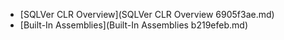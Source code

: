 * [SQLVer CLR Overview](SQLVer CLR Overview 6905f3ae.md)
* [Built-In Assemblies](Built-In Assemblies b219efeb.md)